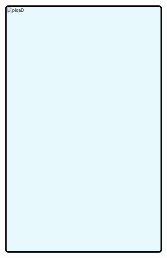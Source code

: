<img src="https://klingon.wiki/pub/Main/Images/pIqaD_KLI.jpg" alt="pIqaD" style="width:50rem; background-color: #E8F9FD; border-radius: 10px; border: 5px black solid;
"/>
